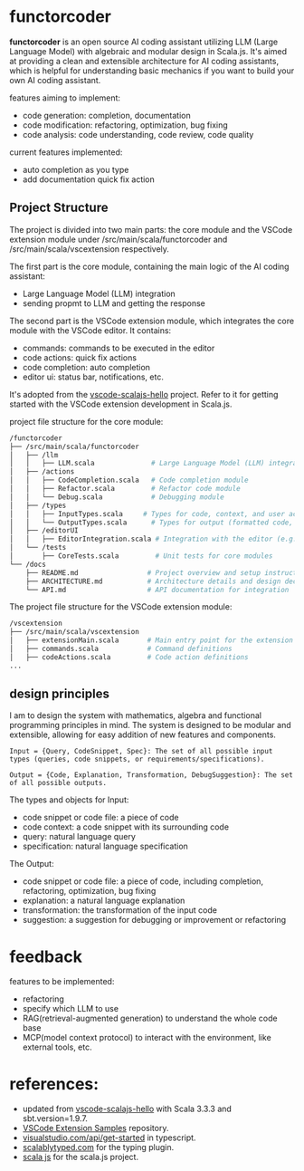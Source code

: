 # functorcoder
**functorcoder** is an open source AI coding assistant utilizing LLM (Large Language Model) with algebraic and modular design in Scala.js. It's aimed at providing a clean and extensible architecture for AI coding assistants, which is helpful for understanding basic mechanics if you want to build your own AI coding assistant.

features aiming to implement:
- code generation: completion, documentation
- code modification: refactoring, optimization, bug fixing
- code analysis: code understanding, code review, code quality

current features implemented:
- auto completion as you type
- add documentation quick fix action

## Project Structure
The project is divided into two main parts: the core module and the VSCode extension module under /src/main/scala/functorcoder and /src/main/scala/vscextension respectively.

The first part is the core module, containing the main logic of the AI coding assistant:
- Large Language Model (LLM) integration
- sending propmt to LLM and getting the response

The second part is the VSCode extension module, which integrates the core module with the VSCode editor. It contains:
- commands: commands to be executed in the editor
- code actions: quick fix actions
- code completion: auto completion
- editor ui: status bar, notifications, etc.
  
It's adopted from the [vscode-scalajs-hello](https://github.com/doofin/vscode-scalajs-hello) project. Refer to it for getting started with the VSCode extension development in Scala.js.


project file structure for the core module:
```bash
/functorcoder
├── /src/main/scala/functorcoder
│   ├── /llm
│   │   ├── LLM.scala              # Large Language Model (LLM) integration
│   ├── /actions
│   │   ├── CodeCompletion.scala   # Code completion module
│   │   ├── Refactor.scala         # Refactor code module
│   │   └── Debug.scala            # Debugging module
│   ├── /types
│   │   ├── InputTypes.scala     # Types for code, context, and user actions
│   │   └── OutputTypes.scala      # Types for output (formatted code, suggestions)
│   ├── /editorUI
│   │   ├── EditorIntegration.scala # Integration with the editor (e.g., VSCode)
│   └── /tests
│       ├── CoreTests.scala         # Unit tests for core modules
└── /docs
    ├── README.md                 # Project overview and setup instructions
    ├── ARCHITECTURE.md           # Architecture details and design decisions
    └── API.md                    # API documentation for integration
```

The project file structure for the VSCode extension module:
```bash
/vscextension
├── /src/main/scala/vscextension
│   ├── extensionMain.scala       # Main entry point for the extension
│   ├── commands.scala            # Command definitions
│   ├── codeActions.scala         # Code action definitions
...
```

## design principles
I am to design the system with mathematics, algebra and functional programming principles in mind. The system is designed to be modular and extensible, allowing for easy addition of new features and components.

    Input = {Query, CodeSnippet, Spec}: The set of all possible input types (queries, code snippets, or requirements/specifications).

    Output = {Code, Explanation, Transformation, DebugSuggestion}: The set of all possible outputs.

The types and objects for Input:
- code snippet or code file: a piece of code
- code context: a code snippet with its surrounding code
- query: natural language query 
- specification: natural language specification

The Output:
- code snippet or code file: a piece of code, including completion, refactoring, optimization, bug fixing
- explanation: a natural language explanation
- transformation: the transformation of the input code
- suggestion: a suggestion for debugging or improvement or refactoring

# feedback
features to be implemented:
- refactoring
- specify which LLM to use
- RAG(retrieval-augmented generation) to understand the whole code base
- MCP(model context protocol) to interact with the environment, like external tools, etc.


# references:
 - updated from [vscode-scalajs-hello](https://github.com/pme123/vscode-scalajs-hello) with Scala 3.3.3 and sbt.version=1.9.7.
 - [VSCode Extension Samples](https://github.com/microsoft/vscode-extension-samples) repository.
 - [visualstudio.com/api/get-started](https://code.visualstudio.com/api/get-started/your-first-extension) in typescript.
 - [scalablytyped.com](https://scalablytyped.org/docs/plugin) for the typing plugin.
 - [scala js](https://www.scala-js.org/doc/project/) for the scala.js project.
